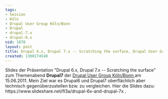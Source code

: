 ```yaml
---
tags:
- Session
- Köln
- Drupal User Group Köln/Bonn
- Drupal
- drupal-7.x
- drupal-6.x
nid: 1078
layout: post
title: Drupal 6.x, Drupal 7.x -- Scratching the surface, Drupal User Group Köln/Bonn
created: 1308174540
---
```

<p>Slides der Präsentation "Drupal 6.x, Drupal 7.x -- Scratching the surface" zum Themenabend <strong>Drupal7</strong> der <a href="http://groups.drupal.org/köln-bonn">Drupal User Group Köln/Bonn </a>am 15.06.2011. Mein Ziel war es Drupal6 und Drupal7 oberflächlich aber technisch gegenüberzustellen bzw. zu vergleichen. Hier die Slides dazu: https://www.slideshare.net/fl3a/drupal-6x-and-drupal-7x .</p>
